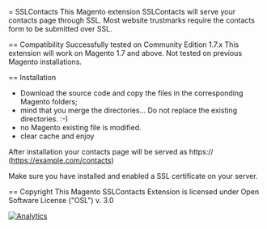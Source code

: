 = SSLContacts
This Magento extension SSLContacts will serve your contacts page through SSL. Most website trustmarks require the contacts form to be submitted over SSL. 

== Compatibility
Successfully tested on Community Edition 1.7.x
This extension will work on Magento 1.7 and above. Not tested on previous Magento installations.

== Installation
* Download the source code and copy the files in the corresponding Magento folders; 
* mind that you merge the directories… Do not replace the existing directories. :-)
* no Magento existing file is modified.
* clear cache and enjoy 

After installation your contacts page will be served as https:// (https://example.com/contacts)

Make sure you have installed and enabled a SSL certificate on your server. 

== Copyright
This Magento SSLContacts Extension is licensed under Open Software License ("OSL") v. 3.0

[![Analytics](https://ga-beacon.appspot.com/UA-2000642-17/SSLContacts/readme)](https://github.com/igrigorik/ga-beacon)
